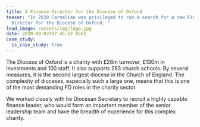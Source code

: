 ```yaml
---
title: A Finance Director for the Diocese of Oxford
teaser: "In 2020 Carnelian was privileged to run a search for a new Finance
  Director for the Diocese of Oxford. "
lead_image: /assets/img/logo.jpg
date: 2020-08-03T07:45:52.656Z
case_study:
  is_case_study: true
---
```

The Diocese of Oxford is a charity with £26m turnover, £130m in investments and 100 staff. It also supports 283 church schools. By several measures, it is the second largest diocese in the Church of England. The complexity of dioceses, especially such a large one, means that this is one of the most demanding FD roles in the charity sector.

We worked closely with he Diocesan Secretary to recruit a highly capable finance leader, who would form an important member of the senior leadership team and have the breadth of experience for this complex charity.